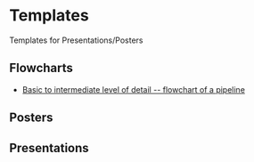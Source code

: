 # Templates

Templates for Presentations/Posters

## Flowcharts
* [Basic to intermediate level of detail -- flowchart of a pipeline](Data_PCI_Pipeline-swajid-template.pdf)


## Posters

## Presentations
